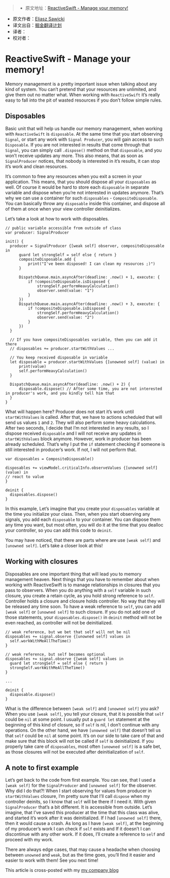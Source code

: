 > * 原文地址：[ReactiveSwift - Manage your memory!](https://eliaszsawicki.com/reactiveswift-manage-your-memory/)
* 原文作者：[Eliasz Sawicki](https://eliaszsawicki.com/)
* 译文出自：[掘金翻译计划](https://github.com/xitu/gold-miner)
* 译者：
* 校对者：

# ReactiveSwift - Manage your memory!




Memory management is a pretty important issue when talking about any kind of system. You can’t pretend that your resources are unlimited, and give them out no matter what. When working with `ReactiveSwift` it’s really easy to fall into the pit of wasted resources if you don’t follow simple rules.

## Disposables

Basic unit that will help us handle our memory management, when working with `ReactiveSwift` is `disposable`. At the same time that you start observing `Signal`, or start any work with `Signal Producer`, you will gain access to such `Disposable`. If you are not interested in results that come through that `Signal`, you can simply call `.dispose()` method on that `disposable`, and you won’t receive updates any more. This also means, that as soon as `SignalProducer` notices, that nobody is interested in it’s results, it can stop it’s work and clean resources.

It’s common to free any resources when you exit a screen in your application. This means, that you should dispose all your `disposables` as well. Of course it would be hard to store each `disposable` in separate variable and dispose when you’re not interested in updates anymore. That’s why we can use a container for such `disposables` - `CompositeDisposable`. You can basically throw any `disposable` inside this container, and dispose all of them at once when your view controller deinitializes.

Let’s take a look at how to work with disposables.



    // public variable accessible from outside of class
    var producer: SignalProducer

    init() {  
      producer = SignalProducer {[weak self] observer, compositeDisposable in
          guard let strongSelf = self else { return }
          compositeDisposable.add {
              print("I've been disposed! I can clean my resources ;)")
          }

          DispatchQueue.main.asyncAfter(deadline: .now() + 1, execute: {
              if !compositeDisposable.isDisposed {
                  strongSelf.performHeavyCalculation()
                  observer.send(value: "1")
              }
          })
          DispatchQueue.main.asyncAfter(deadline: .now() + 3, execute: {
              if !compositeDisposable.isDisposed {
                  strongSelf.performHeavyCalculation()
                  observer.send(value: "2")
              }
          })
      }

      // If you have compositeDisposables variable, then you can add it there
      // disposables += producer.startWithValues ...

      // You keep received disposable in variable
      let disposable = producer.startWithValues {[unowned self] (value) in
          print(value)
          self.performHeavyCalculation()
      }

      DispatchQueue.main.asyncAfter(deadline: .now() + 2) {
          disposable.dispose() // After some time, you are not interested in producer's work, and you kindly tell him that
      }
    }



What will happen here? Producer does not start it’s work until `startWithValues` is called. After that, we have to actions scheduled that will send us values `1` and `2`. They will also perform some heavy calculations. After two seconds, I decide that I’m not interested in any results, so I dispose received `disposable` and I will not receive any updates in `startWithValues` block anymore. However, work in producer has been already scheduled. That’s why I put the `if` statement checking if someone is still interested in producer’s work. If not, I will not perform that.



    var disposables = CompositeDisposable()

    disposables += viewModel.criticalInfo.observeValues {[unowned self] (value) in
    // react to value
    }

    deinit {
      disposables.dispose()
    }



In this example, Let’s imagine that you create your `disposables` variable at the time you initialize your class. Then, when you start observing any signals, you add each `disposable` to your container. You can dispose them any time you want, but most often, you will do it at the time that you dealloc your controller, so you can add this code to `deinit`.

You may have noticed, that there are parts where are use `[weak self]` and `[unowned self]`. Let’s take a closer look at this!

## Working with closures

Disposables are one important thing that will lead you to memory management heaven. Next things that you have to remember about when working with ReactiveSwift is to manage relationships in closures that you pass to observers. When you do anything with a `self` variable in such closure, you create a retain cycle, as you hold strong reference to `self`. Controller holds a closure and closure holds controller. No way that they will be released any time soon. To have a weak reference to `self`, you can add `[weak self]` or `[unowned self]` to such closure. If you do not add one of those statements, your `disposables.dispose()` in `deinit` method will not be even reached, as controller will not be deinitialized.



    // weak reference, but we bet that self will not be nil
    disposables += signal.observe {[unowned self] values in
      self.workWithMeAllTheTime()
    }

    // weak reference, but self becomes optional
    disposables += signal.observe {[weak self] values in
      guard let strongSelf = self else { return }
      strongSelf.workWithMeAllTheTime()
    }

    ...

    deinit {
      disposable.dispose()
    }



What is the difference between `[weak self]` and `[unowned self]` you ask? When you use `[weak self]`, you tell your closure, that it is possible that `self` could be `nil` at some point. I usually put a `guard let` statement at the beginning of this kind of closure, so if `self` is nil, I don’t continue with any operations. On the other hand, we have `[unowned self]` that doesn’t tell us that `self` could be `nil` at some point. It’s on our side to take care of that and make sure that this block will not be called if `self` is deinitialized. If you properly take care of `disposables`, most often `[unowned self]` is a safe bet, as those closures will not be executed after deinitialization of `self`.

## A note to first example

Let’s get back to the code from first example. You can see, that I used a `[weak self]` for the `SignalProducer` and `[unowned self]` for the observer. Why did I do that?! When I start observing for values from producer in `startWithValues` closure, I’m pretty sure that I’ll call `dispose` when my controller deinits, so I know that `self` will be there if I need it. With given `SignalProducer` that’s a bit different. It is accessible from outside. Let’s imagine, that I’ve saved this producer at the time that this class was alive, and started it’s work after it was deinitialized. If I had `[unowned self]` there, then it would cause a crash. As long as I have `[weak self]`, at the beginning of my producer’s work I can check if `self` exists and If it doesn’t I can discontinue with any other work. If it does, I’ll create a reference to `self` and proceed with my work.

There are always edge cases, that may cause a headache when choosing between `unowned` and `weak`, but as the time goes, you’ll find it easier and easier to work with them! See you next time!

This article is cross-posted with my [my company blog](http://blog.brightinventions.pl/)



